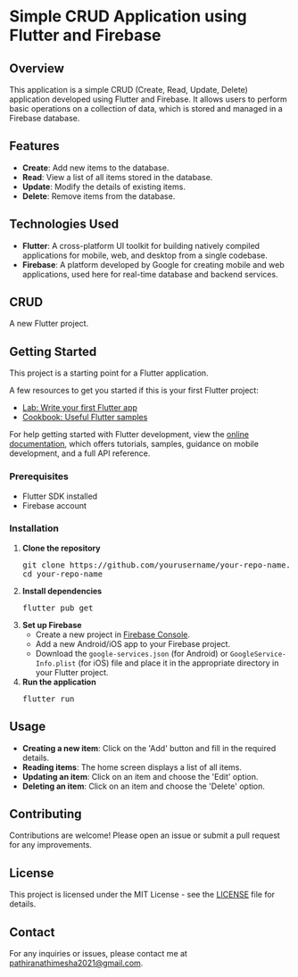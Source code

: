 <!DOCTYPE html>
<html lang="en">
<head>
    <meta charset="UTF-8">
    <meta name="viewport" content="width=device-width, initial-scale=1.0">
    <title>Simple CRUD Application using Flutter and Firebase</title>
  
</head>
<body>
    <h1>Simple CRUD Application using Flutter and Firebase</h1>
    <h2>Overview</h2>
    <p>This application is a simple CRUD (Create, Read, Update, Delete) application developed using Flutter and Firebase.
        It allows users to perform basic operations on a collection of data, which is stored and managed in a Firebase
        database.</p>
    <h2>Features</h2>
    <ul>
        <li><strong>Create</strong>: Add new items to the database.</li>
        <li><strong>Read</strong>: View a list of all items stored in the database.</li>
        <li><strong>Update</strong>: Modify the details of existing items.</li>
        <li><strong>Delete</strong>: Remove items from the database.</li>
    </ul>
    <h2>Technologies Used</h2>
    <ul>
        <li><strong>Flutter</strong>: A cross-platform UI toolkit for building natively compiled applications for
            mobile, web, and desktop from a single codebase.</li>
        <li><strong>Firebase</strong>: A platform developed by Google for creating mobile and web applications, used
            here for real-time database and backend services.</li>
    </ul>
    <h2>CRUD</h2>
    <p>A new Flutter project.</p>
    <h2>Getting Started</h2>
    <p>This project is a starting point for a Flutter application.</p>
    <p>A few resources to get you started if this is your first Flutter project:</p>
    <ul>
        <li><a href="https://docs.flutter.dev/get-started/codelab">Lab: Write your first Flutter app</a></li>
        <li><a href="https://docs.flutter.dev/cookbook">Cookbook: Useful Flutter samples</a></li>
    </ul>
    <p>For help getting started with Flutter development, view the <a href="https://docs.flutter.dev/">online documentation</a>,
        which offers tutorials, samples, guidance on mobile development, and a full API reference.</p>
    <h3>Prerequisites</h3>
    <ul>
        <li>Flutter SDK installed</li>
        <li>Firebase account</li>
    </ul>
    <h3>Installation</h3>
    <ol>
        <li><strong>Clone the repository</strong>
            <pre>git clone https://github.com/yourusername/your-repo-name.git
cd your-repo-name</pre>
        </li>
        <li><strong>Install dependencies</strong>
            <pre>flutter pub get</pre>
        </li>
        <li><strong>Set up Firebase</strong>
            <ul>
                <li>Create a new project in <a href="https://console.firebase.google.com/">Firebase Console</a>.</li>
                <li>Add a new Android/iOS app to your Firebase project.</li>
                <li>Download the <code>google-services.json</code> (for Android) or <code>GoogleService-Info.plist</code>
                    (for iOS) file and place it in the appropriate directory in your Flutter project.</li>
            </ul>
        </li>
        <li><strong>Run the application</strong>
            <pre>flutter run</pre>
        </li>
    </ol>
    <h2>Usage</h2>
    <ul>
        <li><strong>Creating a new item</strong>: Click on the 'Add' button and fill in the required details.</li>
        <li><strong>Reading items</strong>: The home screen displays a list of all items.</li>
        <li><strong>Updating an item</strong>: Click on an item and choose the 'Edit' option.</li>
        <li><strong>Deleting an item</strong>: Click on an item and choose the 'Delete' option.</li>
    </ul>
    <h2>Contributing</h2>
    <p>Contributions are welcome! Please open an issue or submit a pull request for any improvements.</p>
    <h2>License</h2>
    <p>This project is licensed under the MIT License - see the <a href="LICENSE">LICENSE</a> file for details.</p>
<h2>Contact</h2>
    <p>For any inquiries or issues, please contact me at <a href="mailto:pathiranathimesha2021@gmail.com">pathiranathimesha2021@gmail.com</a>.</p>
</body>
</html>
